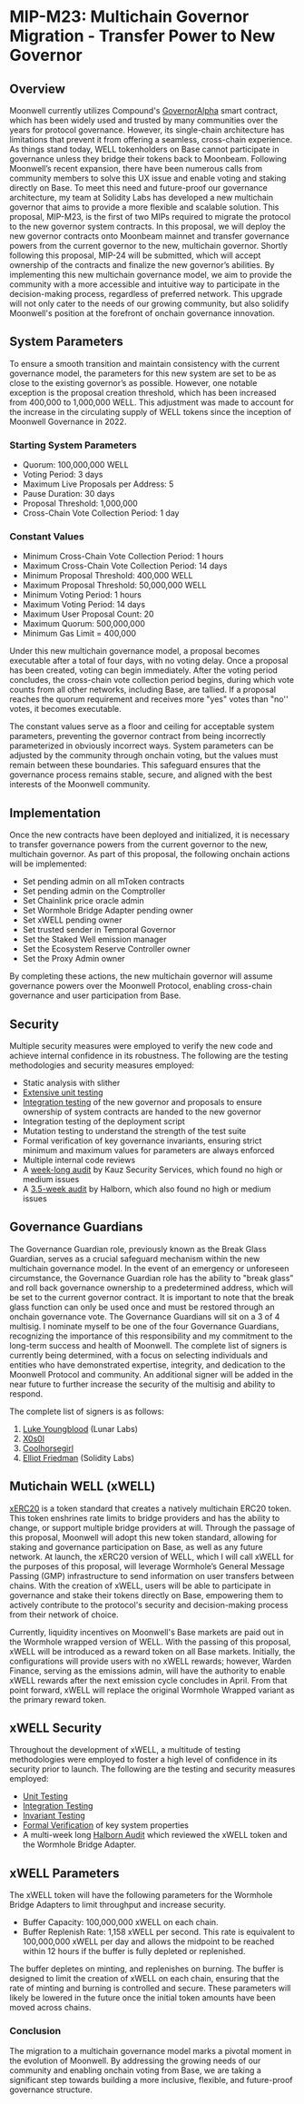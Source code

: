 # MIP-M23: Multichain Governor Migration - Transfer Power to New Governor

## Overview

Moonwell currently utilizes Compound's
[GovernorAlpha](https://moonscan.io/address/0xfc4DFB17101A12C5CEc5eeDd8E92B5b16557666d#code)
smart contract, which has been widely used and trusted by many communities over
the years for protocol governance. However, its single-chain architecture has
limitations that prevent it from offering a seamless, cross-chain experience. As
things stand today, WELL tokenholders on Base cannot participate in governance
unless they bridge their tokens back to Moonbeam. Following Moonwell’s recent
expansion, there have been numerous calls from community members to solve this
UX issue and enable voting and staking directly on Base. To meet this need and
future-proof our governance architecture, my team at Solidity Labs has developed
a new multichain governor that aims to provide a more flexible and scalable
solution. This proposal, MIP-M23, is the first of two MIPs required to migrate
the protocol to the new governor system contracts. In this proposal, we will
deploy the new governor contracts onto Moonbeam mainnet and transfer governance
powers from the current governor to the new, multichain governor. Shortly
following this proposal, MIP-24 will be submitted, which will accept ownership
of the contracts and finalize the new governor’s abilities. By implementing this
new multichain governance model, we aim to provide the community with a more
accessible and intuitive way to participate in the decision-making process,
regardless of preferred network. This upgrade will not only cater to the needs
of our growing community, but also solidify Moonwell's position at the forefront
of onchain governance innovation.

## System Parameters

To ensure a smooth transition and maintain consistency with the current
governance model, the parameters for this new system are set to be as close to
the existing governor’s as possible. However, one notable exception is the
proposal creation threshold, which has been increased from 400,000 to 1,000,000
WELL. This adjustment was made to account for the increase in the circulating
supply of WELL tokens since the inception of Moonwell Governance in 2022.

### Starting System Parameters

- Quorum: 100,000,000 WELL
- Voting Period: 3 days
- Maximum Live Proposals per Address: 5
- Pause Duration: 30 days
- Proposal Threshold: 1,000,000
- Cross-Chain Vote Collection Period: 1 day

### Constant Values

- Minimum Cross-Chain Vote Collection Period: 1 hours
- Maximum Cross-Chain Vote Collection Period: 14 days
- Minimum Proposal Threshold: 400,000 WELL
- Maximum Proposal Threshold: 50,000,000 WELL
- Minimum Voting Period: 1 hours
- Maximum Voting Period: 14 days
- Maximum User Proposal Count: 20
- Maximum Quorum: 500,000,000
- Minimum Gas Limit = 400,000

Under this new multichain governance model, a proposal becomes executable after
a total of four days, with no voting delay. Once a proposal has been created,
voting can begin immediately. After the voting period concludes, the cross-chain
vote collection period begins, during which vote counts from all other networks,
including Base, are tallied. If a proposal reaches the quorum requirement and
receives more "yes" votes than "no'' votes, it becomes executable.

The constant values serve as a floor and ceiling for acceptable system
parameters, preventing the governor contract from being incorrectly
parameterized in obviously incorrect ways. System parameters can be adjusted by
the community through onchain voting, but the values must remain between these
boundaries. This safeguard ensures that the governance process remains stable,
secure, and aligned with the best interests of the Moonwell community.

## Implementation

Once the new contracts have been deployed and initialized, it is necessary to
transfer governance powers from the current governor to the new, multichain
governor. As part of this proposal, the following onchain actions will be
implemented:

- Set pending admin on all mToken contracts
- Set pending admin on the Comptroller
- Set Chainlink price oracle admin
- Set Wormhole Bridge Adapter pending owner
- Set xWELL pending owner
- Set trusted sender in Temporal Governor
- Set the Staked Well emission manager
- Set the Ecosystem Reserve Controller owner
- Set the Proxy Admin owner

By completing these actions, the new multichain governor will assume governance
powers over the Moonwell Protocol, enabling cross-chain governance and user
participation from Base.

## Security

Multiple security measures were employed to verify the new code and achieve
internal confidence in its robustness. The following are the testing
methodologies and security measures employed:

- Static analysis with slither
- [Extensive unit testing](https://github.com/moonwell-fi/moonwell-contracts-v2/pull/101/files#diff-e25ffc63bb66f53458e2ce5679f04ed4fda78735f6e9ac96d95370f079840ae6)
- [Integration testing](https://github.com/moonwell-fi/moonwell-contracts-v2/pull/101/files#diff-e918183c66295bd33936cbfb53246b3e209849d595e31e6fb0e027ab842c6208)
  of the new governor and proposals to ensure ownership of system contracts are
  handed to the new governor
- Integration testing of the deployment script
- Mutation testing to understand the strength of the test suite
- Formal verification of key governance invariants, ensuring strict minimum and
  maximum values for parameters are always enforced
- Multiple internal code reviews
- A
  [week-long audit](https://github.com/moonwell-fi/moonwell-contracts-v2/blob/main/audits/Kauz_Cross-Chain-Governance_Audit.pdf)
  by Kauz Security Services, which found no high or medium issues
- A
  [3.5-week audit](https://github.com/moonwell-fi/moonwell-contracts-v2/blob/main/audits/Moonwell_Cross-Chain_Governance_Audit.pdf)
  by Halborn, which also found no high or medium issues

## Governance Guardians

The Governance Guardian role, previously known as the Break Glass Guardian,
serves as a crucial safeguard mechanism within the new multichain governance
model. In the event of an emergency or unforeseen circumstance, the Governance
Guardian role has the ability to "break glass” and roll back governance
ownership to a predetermined address, which will be set to the current governor
contract. It is important to note that the break glass function can only be used
once and must be restored through an onchain governance vote. The Governance
Guardians will sit on a 3 of 4 multisig. I nominate myself to be one of the four
Governance Guardians, recognizing the importance of this responsibility and my
commitment to the long-term success and health of Moonwell. The complete list of
signers is currently being determined, with a focus on selecting individuals and
entities who have demonstrated expertise, integrity, and dedication to the
Moonwell Protocol and community. An additional signer will be added in the near
future to further increase the security of the multisig and ability to respond.

The complete list of signers is as follows:

1. [Luke Youngblood](https://twitter.com/LukeYoungblood) (Lunar Labs)
2. [X0s0l](https://twitter.com/x0s0l)
3. [Coolhorsegirl](https://twitter.com/coolhorsegirl2)
4. [Elliot Friedman](https://twitter.com/Elliot0x) (Solidity Labs)

## Mutichain WELL (xWELL)

[xERC20](https://www.xerc20.com/) is a token standard that creates a natively
multichain ERC20 token. This token enshrines rate limits to bridge providers and
has the ability to change, or support multiple bridge providers at will. Through
the passage of this proposal, Moonwell will adopt this new token standard,
allowing for staking and governance participation on Base, as well as any future
network. At launch, the xERC20 version of WELL, which I will call xWELL for the
purposes of this proposal, will leverage Wormhole’s General Message Passing
(GMP) infrastructure to send information on user transfers between chains. With
the creation of xWELL, users will be able to participate in governance and stake
their tokens directly on Base, empowering them to actively contribute to the
protocol's security and decision-making process from their network of choice.

Currently, liquidity incentives on Moonwell's Base markets are paid out in the
Wormhole wrapped version of WELL. With the passing of this proposal, xWELL will
be introduced as a reward token on all Base markets. Initially, the
configurations will provide users with no xWELL rewards; however, Warden
Finance, serving as the emissions admin, will have the authority to enable xWELL
rewards after the next emission cycle concludes in April. From that point
forward, xWELL will replace the original Wormhole Wrapped variant as the primary
reward token.

## xWELL Security

Throughout the development of xWELL, a multitude of testing methodologies were
employed to foster a high level of confidence in its security prior to launch.
The following are the testing and security measures employed:

- [Unit Testing](https://github.com/moonwell-fi/moonwell-contracts-v2/blob/main/test/unit/xWELL.t.sol)
- [Integration Testing](https://github.com/moonwell-fi/moonwell-contracts-v2/tree/main/test/integration/xWELL)
- [Invariant Testing](https://github.com/moonwell-fi/moonwell-contracts-v2/tree/main/test/invariant)
- [Formal Verification](https://github.com/moonwell-fi/moonwell-contracts-v2/blob/main/certora/specs/ERC20.spec)
  of key system properties
- A multi-week long
  [Halborn Audit](https://github.com/moonwell-fi/moonwell-contracts-v2/blob/main/audits/Moonwell_Finance_XWell_Token_Rate-Limiting_Smart_Contract_Security_Assessment_Report_Halborn_Final_Update.pdf)
  which reviewed the xWELL token and the Wormhole Bridge Adapter.

## xWELL Parameters

The xWELL token will have the following parameters for the Wormhole Bridge
Adapters to limit throughput and increase security.

- Buffer Capacity: 100,000,000 xWELL on each chain.
- Buffer Replenish Rate: 1,158 xWELL per second. This rate is equivalent to
  100,000,000 xWELL per day and allows the midpoint to be reached within 12
  hours if the buffer is fully depleted or replenished.

The buffer depletes on minting, and replenishes on burning. The buffer is
designed to limit the creation of xWELL on each chain, ensuring that the rate of
minting and burning is controlled and secure. These parameters will likely be
lowered in the future once the initial token amounts have been moved across
chains.

### Conclusion

The migration to a multichain governance model marks a pivotal moment in the
evolution of Moonwell. By addressing the growing needs of our community and
enabling onchain voting from Base, we are taking a significant step towards
building a more inclusive, flexible, and future-proof governance structure.
